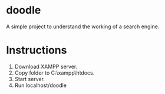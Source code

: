 # doodle
A simple project to understand the working of a search engine.

# Instructions
1) Download XAMPP server.
2) Copy folder to C:\xampp\htdocs.
3) Start server.
4) Run localhost/doodle
